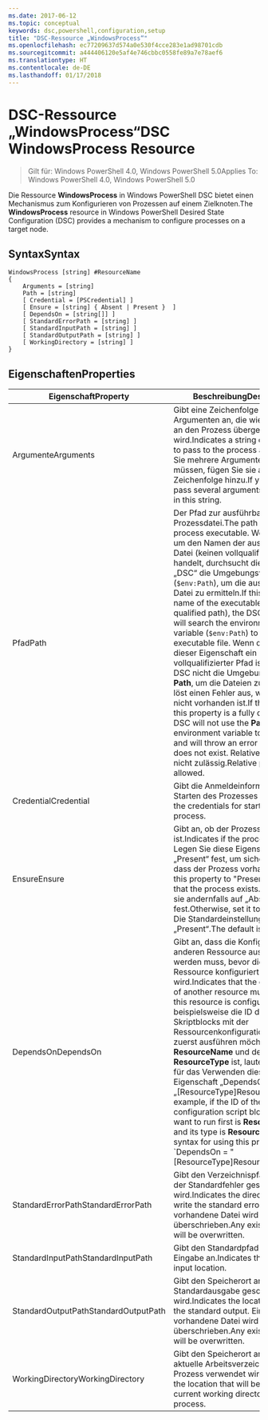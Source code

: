 ```yaml
---
ms.date: 2017-06-12
ms.topic: conceptual
keywords: dsc,powershell,configuration,setup
title: "DSC-Ressource „WindowsProcess“"
ms.openlocfilehash: ec77209637d574a0e530f4cce283e1ad98701cdb
ms.sourcegitcommit: a444406120e5af4e746cbbc0558fe89a7e78aef6
ms.translationtype: HT
ms.contentlocale: de-DE
ms.lasthandoff: 01/17/2018
---
```

# <a name="dsc-windowsprocess-resource"></a><span data-ttu-id="cafee-103">DSC-Ressource „WindowsProcess“</span><span class="sxs-lookup"><span data-stu-id="cafee-103">DSC WindowsProcess Resource</span></span>

> <span data-ttu-id="cafee-104">Gilt für: Windows PowerShell 4.0, Windows PowerShell 5.0</span><span class="sxs-lookup"><span data-stu-id="cafee-104">Applies To: Windows PowerShell 4.0, Windows PowerShell 5.0</span></span>

<span data-ttu-id="cafee-105">Die Ressource **WindowsProcess** in Windows PowerShell DSC bietet einen Mechanismus zum Konfigurieren von Prozessen auf einem Zielknoten.</span><span class="sxs-lookup"><span data-stu-id="cafee-105">The **WindowsProcess** resource in Windows PowerShell Desired State Configuration (DSC) provides a mechanism to configure processes on a target node.</span></span>

## <a name="syntax"></a><span data-ttu-id="cafee-106">Syntax</span><span class="sxs-lookup"><span data-stu-id="cafee-106">Syntax</span></span>

```
WindowsProcess [string] #ResourceName
{
    Arguments = [string]
    Path = [string]
    [ Credential = [PSCredential] ]
    [ Ensure = [string] { Absent | Present }  ]
    [ DependsOn = [string[]] ]
    [ StandardErrorPath = [string] ]
    [ StandardInputPath = [string] ]
    [ StandardOutputPath = [string] ]
    [ WorkingDirectory = [string] ]
}
```

## <a name="properties"></a><span data-ttu-id="cafee-107">Eigenschaften</span><span class="sxs-lookup"><span data-stu-id="cafee-107">Properties</span></span>
|  <span data-ttu-id="cafee-108">Eigenschaft</span><span class="sxs-lookup"><span data-stu-id="cafee-108">Property</span></span>  |  <span data-ttu-id="cafee-109">Beschreibung</span><span class="sxs-lookup"><span data-stu-id="cafee-109">Description</span></span>   | 
|---|---| 
| <span data-ttu-id="cafee-110">Argumente</span><span class="sxs-lookup"><span data-stu-id="cafee-110">Arguments</span></span>| <span data-ttu-id="cafee-111">Gibt eine Zeichenfolge von Argumenten an, die wie vorhanden an den Prozess übergeben wird.</span><span class="sxs-lookup"><span data-stu-id="cafee-111">Indicates a string of arguments to pass to the process as-is.</span></span> <span data-ttu-id="cafee-112">Wenn Sie mehrere Argumente übergeben müssen, fügen Sie sie alle dieser Zeichenfolge hinzu.</span><span class="sxs-lookup"><span data-stu-id="cafee-112">If you need to pass several arguments, put them all in this string.</span></span>| 
| <span data-ttu-id="cafee-113">Pfad</span><span class="sxs-lookup"><span data-stu-id="cafee-113">Path</span></span>| <span data-ttu-id="cafee-114">Der Pfad zur ausführbaren Prozessdatei.</span><span class="sxs-lookup"><span data-stu-id="cafee-114">The path to the process executable.</span></span> <span data-ttu-id="cafee-115">Wenn es sich um den Namen der ausführbaren Datei (keinen vollqualifizierten Pfad) handelt, durchsucht die Ressource „DSC“ die Umgebungsvariable **Path** (`$env:Path`), um die ausführbare Datei zu ermitteln.</span><span class="sxs-lookup"><span data-stu-id="cafee-115">If this the file name of the executable (not the fully qualified path), the DSC resource will search the environment **Path** variable (`$env:Path`) to find the executable file.</span></span> <span data-ttu-id="cafee-116">Wenn der Werte dieser Eigenschaft ein vollqualifizierter Pfad ist, verwendet DSC nicht die Umgebungsvariable **Path**, um die Dateien zu finden, und löst einen Fehler aus, wenn der Pfad nicht vorhanden ist.</span><span class="sxs-lookup"><span data-stu-id="cafee-116">If the value of this property is a fully qualified path, DSC will not use the **Path** environment variable to find the file, and will throw an error if the path does not exist.</span></span> <span data-ttu-id="cafee-117">Relative Pfade sind nicht zulässig.</span><span class="sxs-lookup"><span data-stu-id="cafee-117">Relative paths are not allowed.</span></span>| 
| <span data-ttu-id="cafee-118">Credential</span><span class="sxs-lookup"><span data-stu-id="cafee-118">Credential</span></span>| <span data-ttu-id="cafee-119">Gibt die Anmeldeinformationen zum Starten des Prozesses an.</span><span class="sxs-lookup"><span data-stu-id="cafee-119">Indicates the credentials for starting the process.</span></span>| 
| <span data-ttu-id="cafee-120">Ensure</span><span class="sxs-lookup"><span data-stu-id="cafee-120">Ensure</span></span>| <span data-ttu-id="cafee-121">Gibt an, ob der Prozess vorhanden ist.</span><span class="sxs-lookup"><span data-stu-id="cafee-121">Indicates if the process exists.</span></span> <span data-ttu-id="cafee-122">Legen Sie diese Eigenschaft auf „Present“ fest, um sicherzustellen, dass der Prozess vorhanden ist.</span><span class="sxs-lookup"><span data-stu-id="cafee-122">Set this property to "Present" to ensure that the process exists.</span></span> <span data-ttu-id="cafee-123">Legen Sie sie andernfalls auf „Absent“ fest.</span><span class="sxs-lookup"><span data-stu-id="cafee-123">Otherwise, set it to "Absent".</span></span> <span data-ttu-id="cafee-124">Die Standardeinstellung ist „Present“.</span><span class="sxs-lookup"><span data-stu-id="cafee-124">The default is "Present".</span></span>| 
| <span data-ttu-id="cafee-125">DependsOn</span><span class="sxs-lookup"><span data-stu-id="cafee-125">DependsOn</span></span> | <span data-ttu-id="cafee-126">Gibt an, dass die Konfiguration einer anderen Ressource ausgeführt werden muss, bevor diese Ressource konfiguriert wird.</span><span class="sxs-lookup"><span data-stu-id="cafee-126">Indicates that the configuration of another resource must run before this resource is configured.</span></span> <span data-ttu-id="cafee-127">Wenn beispielsweise die ID des Skriptblocks mit der Ressourcenkonfiguration, den Sie zuerst ausführen möchten, __ResourceName__ und dessen Typ __ResourceType__ ist, lautet die Syntax für das Verwenden dieser Eigenschaft „DependsOn = „[ResourceType]ResourceName“.</span><span class="sxs-lookup"><span data-stu-id="cafee-127">For example, if the ID of the resource configuration script block that you want to run first is __ResourceName__ and its type is __ResourceType__, the syntax for using this property is \`DependsOn = "[ResourceType]ResourceName"\`\` .</span></span>| 
| <span data-ttu-id="cafee-128">StandardErrorPath</span><span class="sxs-lookup"><span data-stu-id="cafee-128">StandardErrorPath</span></span>| <span data-ttu-id="cafee-129">Gibt den Verzeichnispfad an, in den der Standardfehler geschrieben wird.</span><span class="sxs-lookup"><span data-stu-id="cafee-129">Indicates the directory path to write the standard error.</span></span> <span data-ttu-id="cafee-130">Eine vorhandene Datei wird überschrieben.</span><span class="sxs-lookup"><span data-stu-id="cafee-130">Any existing file there will be overwritten.</span></span>| 
| <span data-ttu-id="cafee-131">StandardInputPath</span><span class="sxs-lookup"><span data-stu-id="cafee-131">StandardInputPath</span></span>| <span data-ttu-id="cafee-132">Gibt den Standardpfad für die Eingabe an.</span><span class="sxs-lookup"><span data-stu-id="cafee-132">Indicates the standard input location.</span></span>| 
| <span data-ttu-id="cafee-133">StandardOutputPath</span><span class="sxs-lookup"><span data-stu-id="cafee-133">StandardOutputPath</span></span>| <span data-ttu-id="cafee-134">Gibt den Speicherort an, in den die Standardausgabe geschrieben wird.</span><span class="sxs-lookup"><span data-stu-id="cafee-134">Indicates the location to write the standard output.</span></span> <span data-ttu-id="cafee-135">Eine vorhandene Datei wird überschrieben.</span><span class="sxs-lookup"><span data-stu-id="cafee-135">Any existing file there will be overwritten.</span></span>| 
| <span data-ttu-id="cafee-136">WorkingDirectory</span><span class="sxs-lookup"><span data-stu-id="cafee-136">WorkingDirectory</span></span>| <span data-ttu-id="cafee-137">Gibt den Speicherort an, der als das aktuelle Arbeitsverzeichnis für den Prozess verwendet wird.</span><span class="sxs-lookup"><span data-stu-id="cafee-137">Indicates the location that will be used as the current working directory for the process.</span></span>| 

